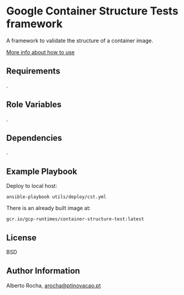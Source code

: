 Google Container Structure Tests framework
==========================================

A framework to validate the structure of a container image.

[More info about how to use](https://github.com/GoogleContainerTools/container-structure-test)


Requirements
------------

.


Role Variables
--------------

.


Dependencies
------------

.


Example Playbook
----------------

Deploy to local host:

```ansible-playbook utils/deploy/cst.yml```


There is an already built image at:

```gcr.io/gcp-runtimes/container-structure-test:latest```


License
-------

BSD

Author Information
------------------

Alberto Rocha, arocha@ptinovacao.pt
